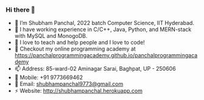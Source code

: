 ### Hi there 👋

- 🔭 I’m Shubham Panchal, 2022 batch Computer Science, IIT Hyderabad.  
- 🌱 I have working experience in C/C++, Java, Python, and MERN-stack with MySQL and MonogoDB.    
- 👯 I love to teach and help people and I love to code!
- 💬 Checkout my online programming academy at https://panchalprogrammingacademy.github.io/panchalprogrammingacademy  
- 📫 Address: 85-ward-02 Aminagar Sarai, Baghpat, UP - 250606
- 📱 Mobile: +91 9773669462  
- 📧 Email: shubhampanchal9773@gmail.com  
- ⚡ Website: http://shubhampanchal.herokuapp.com
